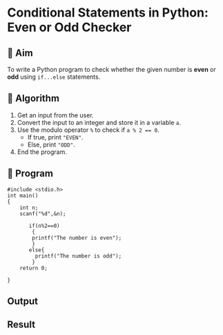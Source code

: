 # Conditional Statements in Python: Even or Odd Checker

## 🎯 Aim
To write a Python program to check whether the given number is **even** or **odd** using `if...else` statements.

## 🧠 Algorithm
1. Get an input from the user.
2. Convert the input to an integer and store it in a variable `a`.
3. Use the modulo operator `%` to check if `a % 2 == 0`.
   - If true, print `"EVEN"`.
   - Else, print `"ODD"`.
4. End the program.

## 🧾 Program
```
#include <stdio.h>
int main()
{
    int n;
    scanf("%d",&n);
   
       if(n%2==0)
        {
        printf("The number is even");
        }
       else{
         printf("The number is odd");
        }
    return 0;

}
```

## Output

## Result
